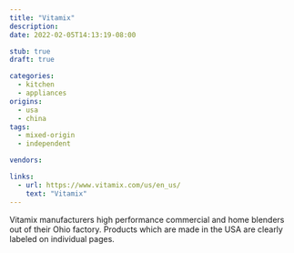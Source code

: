 ```yaml
---
title: "Vitamix"
description:
date: 2022-02-05T14:13:19-08:00

stub: true
draft: true

categories:
  - kitchen
  - appliances
origins:
  - usa
  - china
tags:
  - mixed-origin
  - independent

vendors:

links:
  - url: https://www.vitamix.com/us/en_us/
    text: "Vitamix"
---
```


Vitamix manufacturers high performance commercial and home blenders out of their
Ohio factory. Products which are made in the USA are clearly labeled on
individual pages.
